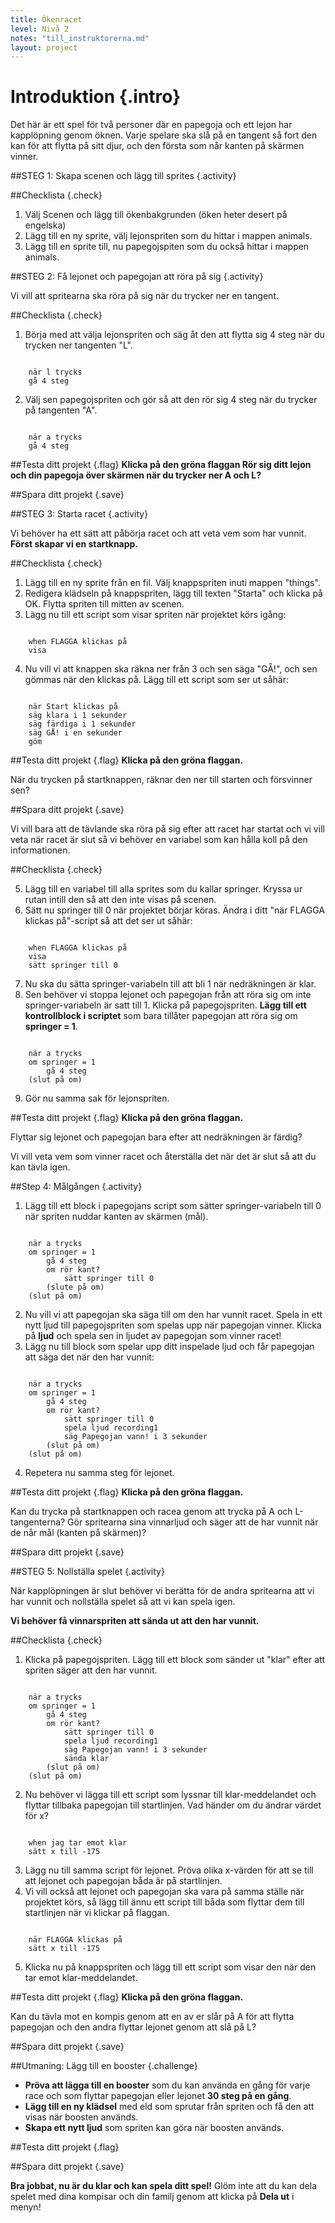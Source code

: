 ```yaml
---
title: Ökenracet
level: Nivå 2
notes: "till_instruktorerna.md"
layout: project
---
```


# Introduktion {.intro}
Det här är ett spel för två personer där en papegoja och ett lejon har kapplöpning genom öknen. Varje spelare ska slå på en tangent så fort den kan för att flytta på sitt djur, och den första som når kanten på skärmen vinner.


##STEG 1: Skapa scenen och lägg till sprites {.activity}

##Checklista {.check}

1. Välj Scenen och lägg till ökenbakgrunden (öken heter desert på engelska)
2. Lägg till en ny sprite, välj lejonspriten som du hittar i mappen animals.
3. Lägg till en sprite till, nu papegojspiten som du också hittar i mappen animals.


##STEG 2: Få lejonet och papegojan att röra på sig {.activity}

Vi vill att spritearna ska röra på sig när du trycker ner en tangent.

##Checklista {.check}

1. Börja med att välja lejonspriten och säg åt den att flytta sig 4 steg när du trycken ner tangenten "L".

```scratch

	när l trycks
	gå 4 steg
```

2. Välj sen papegojspriten och gör så att den rör sig 4 steg när du trycker på tangenten "A".

```scratch

	när a trycks
	gå 4 steg
```

##Testa ditt projekt {.flag}
__Klicka på den gröna flaggan
Rör sig ditt lejon och din papegoja över skärmen när du trycker ner A och L?__

##Spara ditt projekt {.save}

##STEG 3: Starta racet {.activity}

Vi behöver ha ett sätt att påbörja racet och att veta vem som har vunnit. __Först skapar vi en startknapp.__

##Checklista {.check}

1. Lägg till en ny sprite från en fil. Välj knappspriten inuti mappen "things".
2. Redigera klädseln på knappspriten, lägg till texten "Starta" och klicka på OK. Flytta spriten till mitten av scenen.
3. Lägg nu till ett script som visar spriten när projektet körs igång:

```scratch

	when FLAGGA klickas på
	visa
```

4. Nu vill vi att knappen ska räkna ner från 3 och sen säga "GÅ!", och sen gömmas när den klickas på. Lägg till ett script som ser ut såhär:

```scratch

	när Start klickas på
	säg klara i 1 sekunder
	säg färdiga i 1 sekunder
	säg GÅ! i en sekunder
	göm
```
##Testa ditt projekt {.flag}
__Klicka på den gröna flaggan.__

När du trycken på startknappen, räknar den ner till starten och försvinner sen?

##Spara ditt projekt {.save}

Vi vill bara att de tävlande ska röra på sig efter att racet har startat och vi vill veta när racet är slut så vi behöver en variabel som kan hålla koll på den informationen.

##Checklista {.check}

5. Lägg till en variabel till alla sprites som du kallar springer. Kryssa ur rutan intill den så att den inte visas på scenen.
6. Sätt nu springer till 0 när projektet börjar köras. Ändra i ditt "när FLAGGA klickas på"-script så att det ser ut såhär:

```scratch

	when FLAGGA klickas på
	visa
	sätt springer till 0
```

7. Nu ska du sätta springer-variabeln till att bli 1 när nedräkningen är klar.
8. Sen behöver vi stoppa lejonet och papegojan från att röra sig om inte springer-variabeln är satt till 1. Klicka på papegojspriten. __Lägg till ett kontrollblock i scriptet__ som bara tillåter
papegojan att röra sig om __springer = 1__.

```scratch

	när a trycks
	om springer = 1
		gå 4 steg
	(slut på om)
```

9. Gör nu samma sak för lejonspriten.

##Testa ditt projekt {.flag}
__Klicka på den gröna flaggan.__

Flyttar sig lejonet och papegojan bara efter att nedräkningen är färdig?

Vi vill veta vem som vinner racet och återställa det när det är slut så att du kan tävla igen.

##Step 4: Målgången {.activity}

1. Lägg till ett block i papegojans script som sätter springer-variabeln till 0 när spriten nuddar kanten av skärmen (mål).

```scratch

	när a trycks
	om springer = 1
		gå 4 steg
		om rör kant?
			sätt springer till 0
		(slute på om)
	(slut på om)
```
2. Nu vill vi att papegojan ska säga till om den har vunnit racet. Spela in ett nytt ljud till papegojspriten som spelas upp när papegojan vinner. Klicka på __ljud__ och spela sen in ljudet av papegojan som vinner racet!
3. Lägg nu till block som spelar upp ditt inspelade ljud och får papegojan att säga det när den har vunnit:

```scratch

	när a trycks
	om springer = 1
		gå 4 steg
		om rör kant?
			sätt springer till 0
			spela ljud recording1
			säg Papegojan vann! i 3 sekunder
		(slut på om)
	(slut på om)
```
4. Repetera nu samma steg för lejonet.

##Testa ditt projekt {.flag}
__Klicka på den gröna flaggan.__

Kan du trycka på startknappen och racea genom att trycka på A och L-tangenterna?
Gör spritearna sina vinnarljud och säger att de har vunnit när de når mål (kanten på skärmen)?

##Spara ditt projekt {.save}

##STEG 5: Nollställa spelet {.activity}

När kapplöpningen är slut behöver vi berätta för de andra spritearna att vi har vunnit och nollställa spelet så att vi kan spela igen.

__Vi behöver få vinnarspriten att sända ut att den har vunnit.__

##Checklista {.check}

1. Klicka på papegojspriten.
Lägg till ett block som sänder ut "klar" efter att spriten säger att den har vunnit.

```scratch

	när a trycks
	om springer = 1
		gå 4 steg
		om rör kant?
			sätt springer till 0
			spela ljud recording1
			säg Papegojan vann! i 3 sekunder
			sända klar
		(slut på om)
	(slut på om)
```
2. Nu behöver vi lägga till ett script som lyssnar till klar-meddelandet och flyttar tillbaka papegojan till startlinjen. Vad händer om du ändrar värdet för x?

```scratch

	when jag tar emot klar
	sätt x till -175
```
3. Lägg nu till samma script för lejonet. Pröva olika x-värden för att se till att lejonet och papegojan båda är på startlinjen.
4. Vi vill också att lejonet och papegojan ska vara på samma ställe när projektet körs, så lägg till ännu ett script till båda som flyttar dem till startlinjen
när vi klickar på flaggan.

```scratch

	när FLAGGA klickas på
	sätt x till -175
```
5. Klicka nu på knappspriten och lägg till ett script som visar den när den tar emot klar-meddelandet.

##Testa ditt projekt {.flag}
__Klicka på den gröna flaggan.__

Kan du tävla mot en kompis genom att en av er slår på A för att flytta papegojan och den andra flyttar lejonet genom att slå på L?

##Spara ditt projekt {.save}

##Utmaning: Lägg till en booster {.challenge}

* __Pröva att lägga till en booster__ som du kan använda en gång för varje race och som flyttar papegojan eller lejonet __30 steg på en gång__.
* __Lägg till en ny klädsel__ med eld som sprutar från spriten och få den att visas när boosten används.
* __Skapa ett nytt ljud__ som spriten kan göra när boosten används.

##Testa ditt projekt {.flag}

##Spara ditt projekt {.save}

__Bra jobbat, nu är du klar och kan spela ditt spel!__
Glöm inte att du kan dela spelet med dina kompisar och din familj genom att klicka på __Dela ut__ i menyn!
